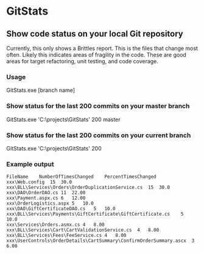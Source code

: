 # GitStats
## Show code status on your local Git repository
Currently, this only shows a Brittles report. This is the files that change most often. Likely this indicates areas of fragility in the code. These are good areas for target refactoring, unit testing, and code coverage.

### Usage
GitStats.exe <path to local git repo> <commit count> [branch name]

### Show status for the last 200 commits on your master branch
GitStats.exe 'C:\projects\GitStats\' 200 master

### Show status for the last 200 commits on your current branch
GitStats.exe 'C:\projects\GitStats\' 200

### Example output
```
FileName	NumberOfTimesChanged	PercentTimesChanged
xxx\Web.config	15	30.0
xxx\BLL\Services\Orders\OrderDuplicationService.cs	15	30.0
xxx\DAO\OrderDAO.cs	11	22.00
xxx\Payment.aspx.cs	6	12.00
xxx\OrderLogistics.aspx	5	10.0
xxx\DAO\GiftCertificateDAO.cs	5	10.0
xxx\BLL\Services\Payments\GiftCertificate\GiftCertificate.cs	5	10.0
xxx\Services\Orders.asmx.cs	4	8.00
xxx\BLL\Services\Cart\CartValidationService.cs	4	8.00
xxx\BLL\Services\Fees\FeeService.cs	4	8.00
xxx\UserControls\OrderDetails\CartSummary\ConfirmOrderSummary.ascx	3	6.00
```
